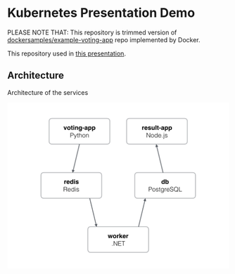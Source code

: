 # Kubernetes Presentation Demo

PLEASE NOTE THAT: This repository is trimmed version of [dockersamples/example-voting-app](https://github.com/dockersamples/example-voting-app) repo implemented by Docker.

This repository used in [this presentation](https://molcay.github.io/Presentations/kubernetes/index.html).


## Architecture

Architecture of the services

![Architecture](architecture.png)
